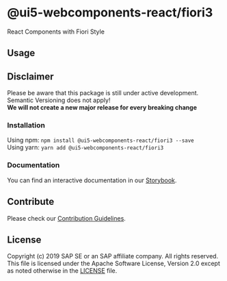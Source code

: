 # @ui5-webcomponents-react/fiori3

React Components with Fiori Style

## Usage

## Disclaimer
Please be aware that this package is still under active development. Semantic Versioning does not apply!<br/>
**We will not create a new major release for every breaking change**

### Installation
Using npm: `npm install @ui5-webcomponents-react/fiori3 --save`<br />
Using yarn: `yarn add @ui5-webcomponents-react/fiori3`

### Documentation

You can find an interactive documentation in our [Storybook](https://sap.github.io/ui5-webcomponents-react/).


## Contribute
Please check our [Contribution Guidelines](https://github.com/SAP/ui5-webcomponents-react/blob/master/CONTRIBUTING.md).

## License
Copyright (c) 2019 SAP SE or an SAP affiliate company. All rights reserved.
This file is licensed under the Apache Software License, Version 2.0 except as noted otherwise in the [LICENSE](https://github.com/SAP/ui5-webcomponents-react/blob/master/LICENSE) file.
